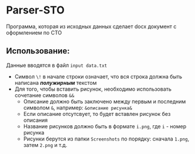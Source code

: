 # Parser-STO
Программа, которая из исходных данных сделает docx документ с оформлением по СТО


## Использование:
Данные вводятся в файл `input data.txt`
- Символ `\!` в начале строки означает, что вся строка должна быть написана ***полужирным*** текстом
- Для того, чтобы вставить рисунок, необходимо использовать сочетание символов `&&`
  - Описание должно быть заключено между первым и последним символом `&`, например: `&описание рисунка&`
  - Если описание отсутсвует, то будет вставлен рисунок без описания
  - Название рисунков должно быть в формате `i.png`, где `i` - номер рисунка
  - Рисунки берутся из папки `Screenshots` по порядку: сначала `1.png`, затем `2.png` и т.д.
